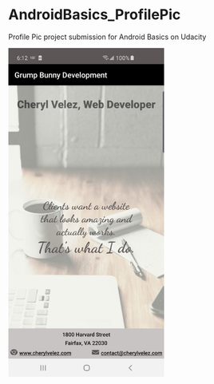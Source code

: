 # AndroidBasics_ProfilePic

Profile Pic project submission for Android Basics on Udacity

<img src="Screenshot_20190720-181256_Grump Bunny Development.jpg" width="312px" height="auto">
